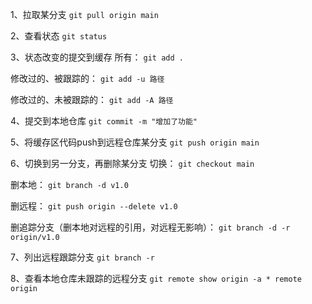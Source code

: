 1、拉取某分支
`git pull origin main`

2、查看状态
`git status`

3、状态改变的提交到缓存
所有：
`git add .`

修改过的、被跟踪的：
`git add -u 路径`

修改过的、未被跟踪的：
`git add -A 路径`

4、提交到本地仓库
`git commit -m "增加了功能"`

5、将缓存区代码push到远程仓库某分支
`git push origin main`

6、切换到另一分支，再删除某分支
切换：
`git checkout main`

删本地：
`git branch -d v1.0`

删远程：
`git push origin --delete v1.0`

删追踪分支（删本地对远程的引用，对远程无影响）：
`git branch -d -r origin/v1.0`

7、列出远程跟踪分支
`git branch -r`

8、查看本地仓库未跟踪的远程分支
`git remote show origin -a * remote origin`